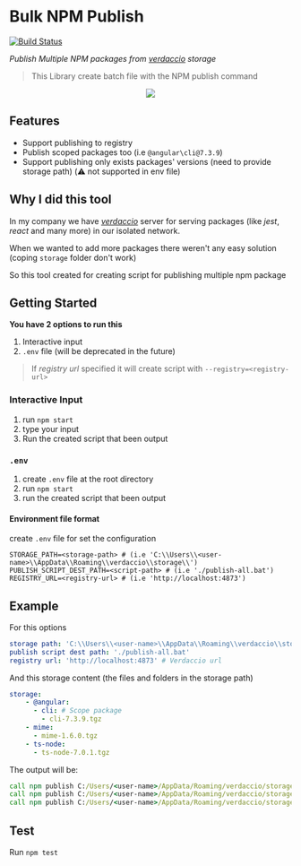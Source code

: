 # Bulk NPM Publish
[![Build Status](https://travis-ci.com/rluvaton/bulk-npm-publish.svg?branch=master)](https://travis-ci.com/rluvaton/bulk-npm-publish)

_Publish Multiple NPM packages from [verdaccio](https://verdaccio.org/) storage_
> This Library create batch file with the NPM publish command

<p align="center">
  <img src="https://raw.githubusercontent.com/rluvaton/bulk-npm-publish/docs/add-terminal-animation/docs/demo.svg">
</p>

## Features
- Support publishing to registry
- Publish scoped packages too (i.e `@angular\cli@7.3.9`)
- Support publishing only exists packages' versions (need to provide storage path) (:warning: not supported in env file)

## Why I did this tool
In my company we have [_verdaccio_](https://verdaccio.org/) server for serving packages (like _jest_, _react_ and many more) in our isolated network.

When we wanted to add more packages there weren't any easy solution (coping `storage` folder don't work)

So this tool created for creating script for publishing multiple npm package


## Getting Started
**You have 2 options to run this**
1. Interactive input
2. `.env` file (will be deprecated in the future)

> If _registry url_ specified it will create script with `--registry=<registry-url>`

### Interactive Input
1. run `npm start`
2. type your input
3. Run the created script that been output

### `.env`
1. create `.env` file at the root directory
2. run `npm start`
3. run the created script that been output

#### Environment file format
create `.env` file for set the configuration
```dotenv
STORAGE_PATH=<storage-path> # (i.e 'C:\\Users\\<user-name>\\AppData\\Roaming\\verdaccio\\storage\\')
PUBLISH_SCRIPT_DEST_PATH=<script-path> # (i.e './publish-all.bat')
REGISTRY_URL=<registry-url> # (i.e 'http://localhost:4873')
```


## Example
For this options
```yaml
storage path: 'C:\\Users\\<user-name>\\AppData\\Roaming\\verdaccio\\storage\\'
publish script dest path: './publish-all.bat'
registry url: 'http://localhost:4873' # Verdaccio url
```

And this storage content (the files and folders in the storage path)
```yaml
storage:
    - @angular:
      - cli: # Scope package
        - cli-7.3.9.tgz
    - mime:
      - mime-1.6.0.tgz
    - ts-node:
      - ts-node-7.0.1.tgz
```

The output will be:
```bat
call npm publish C:/Users/<user-name>/AppData/Roaming/verdaccio/storage/@angular/cli/cli-7.3.9.tgz
call npm publish C:/Users/<user-name>/AppData/Roaming/verdaccio/storage/mime/mime-1.6.0.tgz
call npm publish C:/Users/<user-name>/AppData/Roaming/verdaccio/storage/ts-node/ts-node-7.0.1.tgz
```

## Test
Run `npm test`

